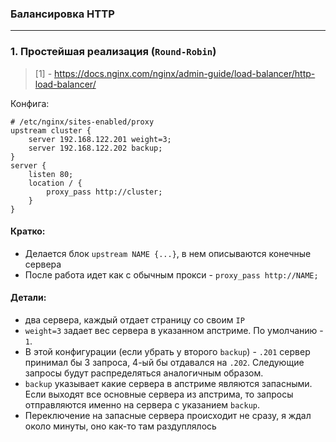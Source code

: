 ### Балансировка HTTP

---

### 1. Простейшая реализация (`Round-Robin`)
> [1] - https://docs.nginx.com/nginx/admin-guide/load-balancer/http-load-balancer/

Конфига: 
```nginx
# /etc/nginx/sites-enabled/proxy
upstream cluster {
    server 192.168.122.201 weight=3;
    server 192.168.122.202 backup;
}
server {
    listen 80;
    location / {
        proxy_pass http://cluster;
    }
}
```

#### Кратко:
 - Делается блок `upstream NAME {...}`, в нем описываются конечные сервера
 - После работа идет как с обычным прокси - `proxy_pass http://NAME;`

#### Детали:
 - два сервера, каждый отдает страницу со своим `IP`
 - `weight=3` задает вес сервера в указанном апстриме. По умолчанию - `1`. 
 - В этой конфигурации (если убрать у второго `backup`) - `.201` сервер принимал бы 3 запроса, 4-ый бы отдавался на `.202`. Следующие запросы будут распределяться аналогичным образом.
 - `backup` указывает какие сервера в апстриме являются запасными. Если выходят все основные сервера из апстрима, то запросы отправляются именно на сервера с указанием `backup`.
 - Переключение на запасные сервера происходит не сразу, я ждал около минуты, оно как-то там раздуплялось
